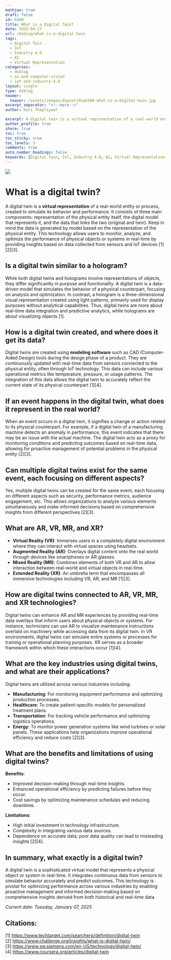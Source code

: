 ```yaml
---
mathjax: true
draft: false
id: 6268
title: What is a Digital Twin?
date: 2025-04-27
url: /dsblog/what-is-a-digital-twin
tags:
  - Digital Twin
  - IoT
  - Industry 4.0
  - AI
  - Virtual Representation
categories:
  - dsblog
  - ai-and-computer-vision
  - iot-and-industry-4.0
layout: single
type: dsblog
header:
  teaser: /assets/images/dspost/dsp6268-what-is-a-digital-twin.jpg
excerpt_separator: "<!--more-->"
author: Hari Thapliyaal

excerpt: A digital twin is a virtual representation of a real-world entity or process, created to simulate its behavior and performance.
author_profile: true
share: true
toc: true
toc_sticky: true
toc_levels: 3
comments: true
auto_number_headings: false
keywords: [Digital Twin, IoT, Industry 4.0, AI, Virtual Representation, Real-time Monitoring, Predictive Maintenance]
---
```


![](/assets/images/dspost/dsp6268-what-is-a-digital-twin.jpg)

# What is a digital twin?
A digital twin is a **virtual representation** of a real-world entity or process, created to simulate its behavior and performance. It consists of three main components: representation of the physical entity itself, the digital model that represents it, and the data that links the two (original and twin). Keep in mind the data is generated by model based on the representation of the physical entity. This technology allows users to monitor, analyze, and optimize the performance of physical objects or systems in real-time by providing insights based on data collected from sensors and IoT devices [1][2][3].

## Is a digital twin similar to a hologram?
While both digital twins and holograms involve representations of objects, they differ significantly in purpose and functionality. A digital twin is a data-driven model that simulates the behavior of a physical counterpart, focusing on analysis and optimization. In contrast, a hologram is a three-dimensional visual representation created using light patterns, primarily used for display purposes without analytical capabilities. Thus, digital twins are more about real-time data integration and predictive analytics, while holograms are about visualizing objects [1].

## How is a digital twin created, and where does it get its data?
Digital twins are created using **modeling software** such as CAD (Computer-Aided Design) tools during the design phase of a product. They are continuously updated with real-time data from sensors connected to the physical entity, often through IoT technology. This data can include various operational metrics like temperature, pressure, or usage patterns. The integration of this data allows the digital twin to accurately reflect the current state of its physical counterpart [1][4].

## If an event happens in the digital twin, what does it represent in the real world?
When an event occurs in a digital twin, it signifies a change or action related to its physical counterpart. For example, if a digital twin of a manufacturing machine detects an anomaly in performance, this event indicates that there may be an issue with the actual machine. The digital twin acts as a proxy for monitoring conditions and predicting outcomes based on real-time data, allowing for proactive management of potential problems in the physical entity [2][3].

## Can multiple digital twins exist for the same event, each focusing on different aspects?
Yes, multiple digital twins can be created for the same event, each focusing on different aspects such as security, performance metrics, audience engagement, etc. This allows organizations to analyze various elements simultaneously and make informed decisions based on comprehensive insights from different perspectives [2][3].

## What are AR, VR, MR, and XR?
- **Virtual Reality (VR)**: Immerses users in a completely digital environment where they can interact with virtual spaces using headsets.
- **Augmented Reality (AR)**: Overlays digital content onto the real world through devices like smartphones or AR glasses.
- **Mixed Reality (MR)**: Combines elements of both VR and AR to allow interaction between real-world and virtual objects in real-time.
- **Extended Reality (XR)**: An umbrella term that encompasses all immersive technologies including VR, AR, and MR [1][3].

## How are digital twins connected to AR, VR, MR, and XR technologies?
Digital twins can enhance AR and MR experiences by providing real-time data overlays that inform users about physical objects or systems. For instance, technicians can use AR to visualize maintenance instructions overlaid on machinery while accessing data from its digital twin. In VR environments, digital twins can simulate entire systems or processes for training or operational planning purposes. XR serves as a broader framework within which these interactions occur [1][4].

## What are the key industries using digital twins, and what are their applications?
Digital twins are utilized across various industries including:
- **Manufacturing**: For monitoring equipment performance and optimizing production processes.
- **Healthcare**: To create patient-specific models for personalized treatment plans.
- **Transportation**: For tracking vehicle performance and optimizing logistics operations.
- **Energy**: To monitor power generation systems like wind turbines or solar panels.
These applications help organizations improve operational efficiency and reduce costs [2][3].

## What are the benefits and limitations of using digital twins?
**Benefits**:
- Improved decision-making through real-time insights.
- Enhanced operational efficiency by predicting failures before they occur.
- Cost savings by optimizing maintenance schedules and reducing downtime.

**Limitations**:
- High initial investment in technology infrastructure.
- Complexity in integrating various data sources.
- Dependence on accurate data; poor data quality can lead to misleading insights [2][4].

## In summary, what exactly is a digital twin?
A digital twin is a sophisticated virtual model that represents a physical object or system in real-time. It integrates continuous data from sensors to simulate behavior accurately and predict outcomes. This technology is pivotal for optimizing performance across various industries by enabling proactive management and informed decision-making based on comprehensive insights derived from both historical and real-time data.

*Current date: Tuesday, January 07, 2025*

## Citations:   
[1] https://www.techtarget.com/searcherp/definition/digital-twin   
[2] https://www.challenge.org/insights/what-is-digital-twin/   
[3] https://www.sw.siemens.com/en-US/technology/digital-twin/   
[4] https://www.coursera.org/articles/digital-twin   

